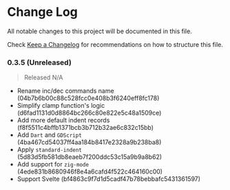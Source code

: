 # Change Log

All notable changes to this project will be documented in this file.

Check [Keep a Changelog](http://keepachangelog.com/) for recommendations on how to structure this file.


### 0.3.5 (Unreleased)
> Released N/A

* Rename inc/dec commands name (04b7b6b00c88c528fcc0e408b3f6240eff8fc178)
* Simplify clamp function's logic (d6fad1131d0d8864bc266c80e822e5c48a1509ce)
* Add more default indent records (f8f5511c4bffb1371bcb3b712b32ae6c832c15bb)
* Add `Dart` and `GDScript` (4ba467cd54037ff4aa184b8417e2328a9b238ba8)
* Apply `standard-indent` (5d83d5fb581db8eaeb7f200ddc53c15a9b9a8b62)
* Add support for `zig-mode` (4ede831b8680946f8e4a6cafd4f522c464160c00)
* Support Svelte (bf4863c9f7d1d5cadf47b78bebbafc5431361597)
